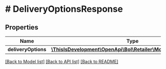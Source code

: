 # # DeliveryOptionsResponse

## Properties

Name | Type | Description | Notes
------------ | ------------- | ------------- | -------------
**deliveryOptions** | [**\ThisIsDevelopment\OpenApi\Bol\Retailer\Models\DeliveryOption[]**](DeliveryOption.md) |  |

[[Back to Model list]](../../README.md#models) [[Back to API list]](../../README.md#endpoints) [[Back to README]](../../README.md)
